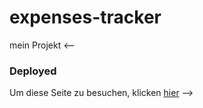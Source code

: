 # expenses-tracker
mein Projekt
<--
### Deployed
Um diese Seite zu besuchen, klicken [hier](https://a-champi-expenses-tracker.netlify.app/)
-->
